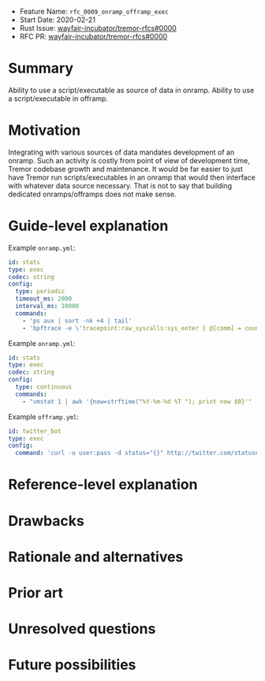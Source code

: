 - Feature Name: `rfc_0009_onramp_offramp_exec`
- Start Date: 2020-02-21
- Rust Issue: [wayfair-incubator/tremor-rfcs#0000](https://github.com/wayfair-incubator/tremor-rfcs/issues/0000)
- RFC PR: [wayfair-incubator/tremor-rfcs#0000](https://github.com/wayfair-incubator/tremor-rfcs/pull/0000)

# Summary
[summary]: #summary

Ability to use a script/executable as source of data in onramp. Ability to use a
script/executable in offramp.

# Motivation
[motivation]: #motivation

Integrating with various sources of data mandates development of an onramp. Such
an activity is costly from point of view of development time, Tremor codebase
growth and maintenance. It would be far easier to just have Tremor run
scripts/executables in an onramp that would then interface with whatever data
source necessary. That is not to say that building dedicated onramps/offramps
does not make sense.

# Guide-level explanation
[guide-level-explanation]: #guide-level-explanation

Example `onramp.yml`:

```yml
id: stats
type: exec
codec: string
config:
  type: periodic
  timeout_ms: 2000
  interval_ms: 10000
  commands:
    - 'ps aux | sort -nk +4 | tail'
    - 'bpftrace -e \'tracepoint:raw_syscalls:sys_enter { @[comm] = count(); }\''
```

Example `onramp.yml`:

```yml
id: stats
type: exec
codec: string
config:
  type: continuous
  commands:
    - "vmstat 1 | awk '{now=strftime("%Y-%m-%d %T "); print now $0}'"
```

Example `offramp.yml`:

```yml
id: twitter_bot
type: exec
config:
  command: 'curl -u user:pass -d status="{}" http://twitter.com/statuses/update.xml'
```

# Reference-level explanation
[reference-level-explanation]: #reference-level-explanation

# Drawbacks
[drawbacks]: #drawbacks

# Rationale and alternatives
[rationale-and-alternatives]: #rationale-and-alternatives

# Prior art
[prior-art]: #prior-art

# Unresolved questions
[unresolved-questions]: #unresolved-questions

# Future possibilities
[future-possibilities]: #future-possibilities
